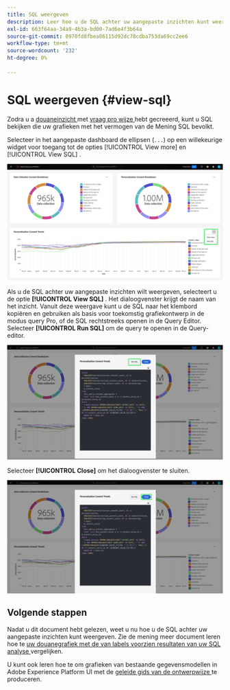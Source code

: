 ```yaml
---
title: SQL weergeven
description: Leer hoe u de SQL achter uw aangepaste inzichten kunt weergeven.
exl-id: 663f64aa-34a9-4b3a-bd00-7ad6e4f3b64a
source-git-commit: 0970fd8fbea86115d92dc78cdba753da69cc2ee6
workflow-type: tm+mt
source-wordcount: '232'
ht-degree: 0%

---
```


# SQL weergeven {#view-sql}

Zodra u a [ douaneinzicht ](../sql-insights/overview.md) met [ vraag pro wijze ](./overview.md) hebt gecreeerd, kunt u SQL bekijken die uw grafieken met het vermogen van de Mening SQL bevolkt.

Selecteer in het aangepaste dashboard de ellipsen (`...`) op een willekeurige widget voor toegang tot de opties [!UICONTROL View more] en [!UICONTROL View SQL] .

![ een douanedashboard van A met de ellipsen van een inzicht dropdown menu en de Mening meer en benadrukte SQL opties van de Mening.](../../images/sql-insights/ellipses-dropdown.png)

Als u de SQL achter uw aangepaste inzichten wilt weergeven, selecteert u de optie **[!UICONTROL View SQL]** . Het dialoogvenster krijgt de naam van het inzicht. Vanuit deze weergave kunt u de SQL naar het klembord kopiëren en gebruiken als basis voor toekomstig grafiekontwerp in de modus query Pro, of de SQL rechtstreeks openen in de Query Editor. Selecteer **[!UICONTROL Run SQL]** om de query te openen in de Query-editor.

![ dialoog die van A SQL van een inzicht met SQL toont en SQL benadrukte optie van de Looppas.](../../images/query-pro-mode/view-sql.png)

Selecteer **[!UICONTROL Close]** om het dialoogvenster te sluiten.

![ dialoog die van A SQL van een inzicht met de Dichte benadrukte optie toont.](../../images/sql-insights/close-sql-dialog.png)

## Volgende stappen

Nadat u dit document hebt gelezen, weet u nu hoe u de SQL achter uw aangepaste inzichten kunt weergeven. Zie de mening meer document leren hoe te [ uw douanegrafiek met de van labels voorzien resultaten van uw SQL analyse ](./view-more.md) vergelijken.

U kunt ook leren hoe te om grafieken van bestaande gegevensmodellen in Adobe Experience Platform UI met de [ geleide gids van de ontwerpwijze ](../../user-defined-dashboards.md) te produceren.
